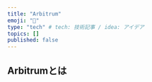 ```yaml
---
title: "Arbitrum"
emoji: "📝"
type: "tech" # tech: 技術記事 / idea: アイデア
topics: []
published: false
---
```


## Arbitrumとは
